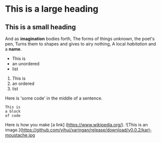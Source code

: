 # This is a  large heading
## This is a small heading

And as **imagination** bodies forth,
The forms of things *unknown*, the poet's pen,
Turns them to shapes and gives to airy nothing,
A local *habitation* and a **name**.

- This is 
- an unordered
- list

1. This is
2. an ordered
3. list
 
 Here is 'some code' in the middle of a sentence.

 ```
 This is 
 a block
 of code
 ```
 Here is how you make [a link] (https://www.wikipedia.org/).
![This is an image.](https://github.com/yihui/xaringan/release/download/v0.0.2/karl-moustache.jpg
